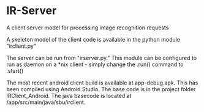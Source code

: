 # IR-Server
A client server model for processing image recognition requests

A skeleton model of the client code is available in the python module "irclient.py"

The server can be run from "irserver.py." This module can be configured to run as daemon on a *nix client - simply change the .run() command to .start()

The most recent android client build is available at app-debug.apk. This has been compiled using Android Studio. The base code is in the project folder IRClient_Android. The java basecode is located at /app/src/main/java/sbu/irclient.
